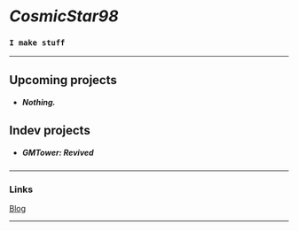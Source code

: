 # *CosmicStar98* 
### `I make stuff`





<hr>

## Upcoming projects
- **<h5>Nothing.</h5>**

## Indev projects
- **<h5>GMTower: Revived</h5>**

<hr>

### Links

<a href="https://cosmicstar98.github.io" target="_blank" alt="Check out my new coding blog!   :D" title="Check out my new coding blog!   :D">Blog</a>

<hr>
